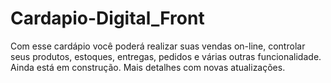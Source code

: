 # Cardapio-Digital_Front


Com esse cardápio você poderá realizar suas vendas on-line, controlar seus produtos, estoques, entregas, pedidos e várias outras funcionalidade. Ainda está em construção. Mais detalhes com novas atualizações.
